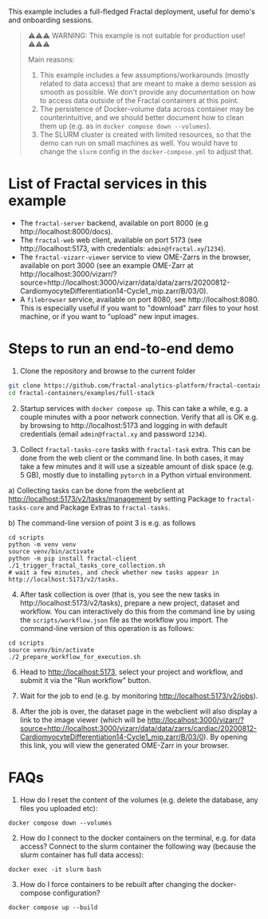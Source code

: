 This example includes a full-fledged Fractal deployment, useful for demo's and onboarding sessions.

> ⚠️⚠️⚠️ WARNING: This example is not suitable for production use! ⚠️⚠️⚠️
>
> Main reasons:
> 1. This example includes a few assumptions/workarounds (mostly related to data access) that are meant to make a demo session as smooth as possible. We don't provide any documentation on how to access data outside of the Fractal containers at this point.
> 2. The persistence of Docker-volume data across container may be counterintuitive, and we should better document how to clean them up (e.g. as in `docker compose down --volumes`).
> 3. The SLURM cluster is created with limited resources, so that the demo can run on small machines as well. You would have to change the `slurm` config in the `docker-compose.yml` to adjust that.


# List of Fractal services in this example

* The `fractal-server` backend, available on port 8000 (e.g http://localhost:8000/docs).
* The `fractal-web` web client, available on port 5173 (see http://localhost:5173, with credentials: `admin@fractal.xy`/`1234`).
* The `fractal-vizarr-viewer` service to view OME-Zarrs in the browser, available on port 3000 (see an example OME-Zarr at http://localhost:3000/vizarr/?source=http://localhost:3000/vizarr/data/data/zarrs/20200812-CardiomyocyteDifferentiation14-Cycle1_mip.zarr/B/03/0).
* A `filebrowser` service, available on port 8080, see http://localhost:8080. This is especially useful if you want to "download" zarr files to your host machine, or if you want to "upload" new input images.

# Steps to run an end-to-end demo

1. Clone the repository and browse to the current folder

```bash
git clone https://github.com/fractal-analytics-platform/fractal-containers.git
cd fractal-containers/examples/full-stack
```

2. Startup services with `docker compose up`. This can take a while, e.g. a couple minutes with a poor network connection. Verify that all is OK e.g. by browsing to http://localhost:5173 and logging in with default credentials (email `admin@fractal.xy` and password `1234`).

3. Collect `fractal-tasks-core` tasks with `fractal-task` extra. This can be done from the web client or the command line. In both cases, it may take a few minutes and it will use a sizeable amount of disk space (e.g. 5 GB), mostly due to installing `pytorch` in a Python virtual environment.

a) Collecting tasks can be done from the webclient at <http://localhost:5173/v2/tasks/management> by setting Package to `fractal-tasks-core` and Package Extras to `fractal-tasks`.

b) The command-line version of point 3 is e.g. as follows

```
cd scripts
python -m venv venv
source venv/bin/activate
python -m pip install fractal-client
./1_trigger_fractal_tasks_core_collection.sh
# wait a few minutes, and check whether new tasks appear in http://localhost:5173/v2/tasks.
```

4. After task collection is over (that is, you see the new tasks in http://localhost:5173/v2/tasks), prepare a new project, dataset and workflow. You can interactively do this from the command line by using the `scripts/workflow.json` file as the workflow you import. The command-line version of this operation is as follows:

```
cd scripts
source venv/bin/activate
./2_prepare_workflow_for_execution.sh
```

6. Head to <http://localhost:5173>, select your project and workflow, and submit it via the "Run workflow" button.

7. Wait for the job to end (e.g. by monitoring <http://localhost:5173/v2/jobs>).

8. After the job is over, the dataset page in the webclient will also display a link to the image viewer (which will be <http://localhost:3000/vizarr/?source=http://localhost:3000/vizarr/data/data/zarrs/cardiac/20200812-CardiomyocyteDifferentiation14-Cycle1_mip.zarr/B/03/0>). By opening this link, you will view the generated OME-Zarr in your browser.

# FAQs

1. How do I reset the content of the volumes (e.g. delete the database, any files you uploaded etc):

```
docker compose down --volumes
```

2. How do I connect to the docker containers on the terminal, e.g. for data access? Connect to the slurm container the following way (because the slurm container has full data access):

```
docker exec -it slurm bash
```

3. How do I force containers to be rebuilt after changing the docker-compose configuration?

```
docker compose up --build 
```
